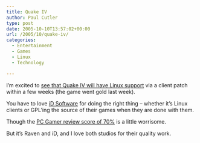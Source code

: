 ```yaml
---
title: Quake IV
author: Paul Cutler
type: post
date: 2005-10-10T13:57:02+00:00
url: /2005/10/quake-iv/
categories:
  - Entertainment
  - Games
  - Linux
  - Technology

---
```

I&#8217;m excited to [see that Quake IV will have Linux support][1] via a client patch within a few weeks (the game went gold last week).

You have to love [iD Software][2] for doing the right thing &#8211; whether it&#8217;s Linux clients or GPL&#8217;ing the source of their games when they are done with them.

Though the [PC Gamer review score of 70%][3] is a little worrisome.

But it&#8217;s Raven and iD, and I love both studios for their quality work.

 [1]: http://www.linuxgames.com/news/feedback.php?identiferID=7934&action=flatview
 [2]: http://www.idsoftware.com/
 [3]: http://www.evilavatar.com/forums/showthread.php?t=6012&page=1&pp=10